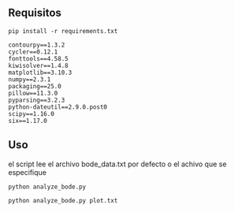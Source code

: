 ## Requisitos

```
pip install -r requirements.txt
```

```
contourpy==1.3.2
cycler==0.12.1
fonttools==4.58.5
kiwisolver==1.4.8
matplotlib==3.10.3
numpy==2.3.1
packaging==25.0
pillow==11.3.0
pyparsing==3.2.3
python-dateutil==2.9.0.post0
scipy==1.16.0
six==1.17.0
```

## Uso

el script lee el archivo bode_data.txt por defecto o el achivo que se especifique

```
python analyze_bode.py
```

```
python analyze_bode.py plot.txt
```